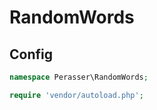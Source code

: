 # RandomWords

## Config

```php
namespace Perasser\RandomWords;

require 'vendor/autoload.php';
```
